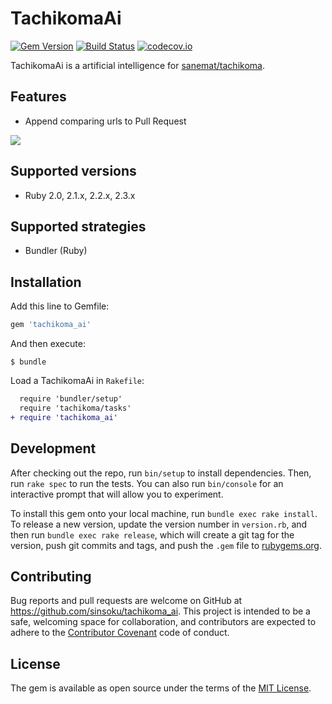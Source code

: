 # TachikomaAi

[![Gem Version](https://badge.fury.io/rb/tachikoma_ai.svg)](https://badge.fury.io/rb/tachikoma_ai)
[![Build Status](https://travis-ci.org/sinsoku/tachikoma_ai.svg?branch=master)](https://travis-ci.org/sinsoku/tachikoma_ai)
[![codecov.io](https://codecov.io/github/sinsoku/tachikoma_ai/coverage.svg?branch=master)](https://codecov.io/github/sinsoku/tachikoma_ai?branch=master)

TachikomaAi is a artificial intelligence for [sanemat/tachikoma](https://github.com/sanemat/tachikoma).

## Features

- Append comparing urls to Pull Request

![](https://raw.github.com/sinsoku/tachikoma_ai/master/screenshots/pullreq.png)

## Supported versions

- Ruby 2.0, 2.1.x, 2.2.x, 2.3.x

## Supported strategies

- Bundler (Ruby)

## Installation

Add this line to Gemfile:

```ruby
gem 'tachikoma_ai'
```

And then execute:

    $ bundle

Load a TachikomaAi in `Rakefile`:

```diff
  require 'bundler/setup'
  require 'tachikoma/tasks'
+ require 'tachikoma_ai'
```

## Development

After checking out the repo, run `bin/setup` to install dependencies. Then, run `rake spec` to run the tests. You can also run `bin/console` for an interactive prompt that will allow you to experiment.

To install this gem onto your local machine, run `bundle exec rake install`. To release a new version, update the version number in `version.rb`, and then run `bundle exec rake release`, which will create a git tag for the version, push git commits and tags, and push the `.gem` file to [rubygems.org](https://rubygems.org).

## Contributing

Bug reports and pull requests are welcome on GitHub at https://github.com/sinsoku/tachikoma_ai. This project is intended to be a safe, welcoming space for collaboration, and contributors are expected to adhere to the [Contributor Covenant](contributor-covenant.org) code of conduct.


## License

The gem is available as open source under the terms of the [MIT License](http://opensource.org/licenses/MIT).


